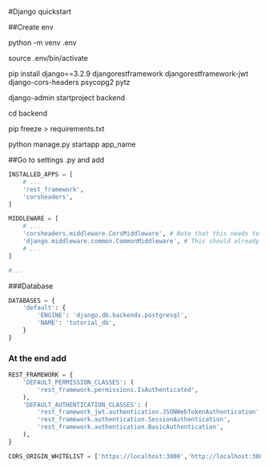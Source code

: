 #Django quickstart

##Create env

python -m venv .env

source .env/bin/activate

pip install django==3.2.9 djangorestframework djangorestframework-jwt django-cors-headers psycopg2 pytz

django-admin startproject backend

cd backend

pip freeze > requirements.txt

python manage.py startapp app_name

##Go to settings .py and add

```py
INSTALLED_APPS = [
    # ...
    'rest_framework',
    'corsheaders',
]

MIDDLEWARE = [
    # ...
    'corsheaders.middleware.CorsMiddleware', # Note that this needs to be placed above CommonMiddleware
    'django.middleware.common.CommonMiddleware', # This should already exist
    # ...
]

#...
```
###Database
```py
DATABASES = {
    'default': {
        'ENGINE': 'django.db.backends.postgresql',
        'NAME': 'tutorial_db',
    }
}
```


### At the end add
```py
REST_FRAMEWORK = {
    'DEFAULT_PERMISSION_CLASSES': (
        'rest_framework.permissions.IsAuthenticated',
    ),
    'DEFAULT_AUTHENTICATION_CLASSES': (
        'rest_framework_jwt.authentication.JSONWebTokenAuthentication',
        'rest_framework.authentication.SessionAuthentication',
        'rest_framework.authentication.BasicAuthentication',
    ),
}

CORS_ORIGIN_WHITELIST = ['https://localhost:3000','http://localhost:3000']
```


